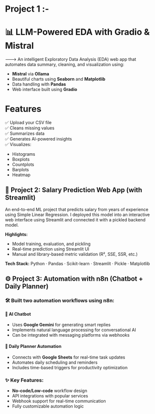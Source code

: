 # Project 1 :-

# 📊 LLM-Powered EDA with Gradio & Mistral

---> An intelligent Exploratory Data Analysis (EDA) web app that automates data summary, cleaning, and visualization using:

- **Mistral** via **Ollama**
- Beautiful charts using **Seaborn** and **Matplotlib**
- Data handling with **Pandas**
- Web interface built using **Gradio**
# Features

✅ Upload your CSV file  
✅ Cleans missing values  
✅ Summarizes data  
✅ Generates AI-powered insights  
✅ Visualizes:
- Histograms
- Boxplots
- Countplots
- Barplots
- Heatmap
## 📘 Project 2: Salary Prediction Web App (with Streamlit)

An end-to-end ML project that predicts salary from years of experience using Simple Linear Regression. I deployed this model into an interactive web interface using Streamlit and connected it with a pickled backend model.

**Highlights:**
- Model training, evaluation, and pickling
- Real-time prediction using Streamlit UI
- Manual and library-based metric validation (R², SSE, SSR, etc.)

**Tech Stack:** Python · Pandas · Scikit-learn · Streamlit · Pickle · Matplotlib

## ⚙️ Project 3: Automation with n8n (Chatbot + Daily Planner)

### 🛠️ Built two automation workflows using n8n:

#### 🤖 **AI Chatbot**
- Uses **Google Gemini** for generating smart replies
- Implements natural language processing for conversational AI
- Can be integrated with messaging platforms via webhooks

#### 📅 **Daily Planner Automation**
- Connects with **Google Sheets** for real-time task updates
- Automates daily scheduling and reminders
- Includes time-based triggers for productivity optimization

### ✨ Key Features:
- **No-code/Low-code** workflow design
- API integrations with popular services
- Webhook support for real-time communication
- Fully customizable automation logic
